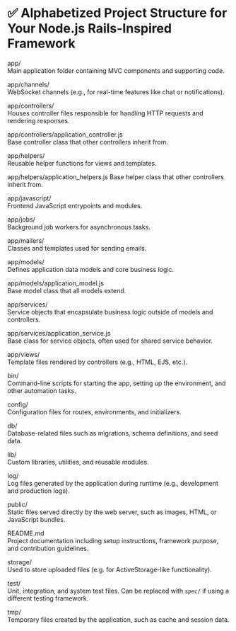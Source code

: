 # ✅ Alphabetized Project Structure for Your Node.js Rails-Inspired Framework

app/  
Main application folder containing MVC components and supporting code.

app/channels/  
WebSocket channels (e.g., for real-time features like chat or notifications).

app/controllers/  
Houses controller files responsible for handling HTTP requests and rendering responses.

app/controllers/application_controller.js  
Base controller class that other controllers inherit from.

app/helpers/  
Reusable helper functions for views and templates.

app/helpers/application_helpers.js
Base helper class that other controllers inherit from.

app/javascript/  
Frontend JavaScript entrypoints and modules.

app/jobs/  
Background job workers for asynchronous tasks.

app/mailers/  
Classes and templates used for sending emails.

app/models/  
Defines application data models and core business logic.

app/models/application_model.js  
Base model class that all models extend.

app/services/  
Service objects that encapsulate business logic outside of models and controllers.

app/services/application_service.js  
Base class for service objects, often used for shared service behavior.

app/views/  
Template files rendered by controllers (e.g., HTML, EJS, etc.).

bin/  
Command-line scripts for starting the app, setting up the environment, and other automation tasks.

config/  
Configuration files for routes, environments, and initializers.

db/  
Database-related files such as migrations, schema definitions, and seed data.

lib/  
Custom libraries, utilities, and reusable modules.

log/  
Log files generated by the application during runtime (e.g., development and production logs).

public/  
Static files served directly by the web server, such as images, HTML, or JavaScript bundles.

README.md  
Project documentation including setup instructions, framework purpose, and contribution guidelines.

storage/  
Used to store uploaded files (e.g. for ActiveStorage-like functionality).

test/  
Unit, integration, and system test files. Can be replaced with `spec/` if using a different testing framework.

tmp/  
Temporary files created by the application, such as cache and session data.
